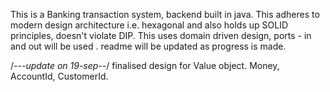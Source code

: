This is a Banking transaction system, backend built in java.
This adheres to modern design architecture i.e. hexagonal and also holds up SOLID principles, doesn't violate DIP.
This uses domain driven design, ports - in and out will be used . 
readme will be updated as progress is made.

/*---update on 19-sep--*/
finalised design for Value object. Money, AccountId, CustomerId.


